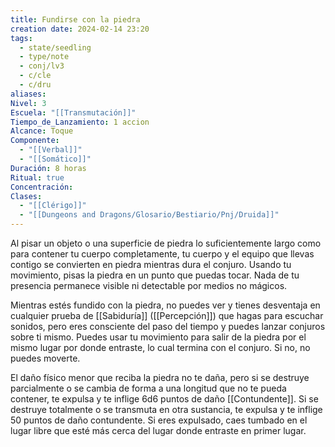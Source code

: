 ```yaml
---
title: Fundirse con la piedra
creation date: 2024-02-14 23:20
tags:
  - state/seedling
  - type/note
  - conj/lv3
  - c/cle
  - c/dru
aliases: 
Nivel: 3
Escuela: "[[Transmutación]]"
Tiempo_de_Lanzamiento: 1 accion
Alcance: Toque
Componente:
  - "[[Verbal]]"
  - "[[Somático]]"
Duración: 8 horas
Ritual: true
Concentración: 
Clases:
  - "[[Clérigo]]"
  - "[[Dungeons and Dragons/Glosario/Bestiario/Pnj/Druida]]"
---
```

Al pisar un objeto o una superficie de piedra lo suficientemente largo como para contener tu cuerpo completamente, tu cuerpo y el equipo que llevas contigo se convierten en piedra mientras dura el conjuro. Usando tu movimiento, pisas la piedra en un punto que puedas tocar. Nada de tu presencia permanece visible ni detectable por medios no mágicos.

Mientras estés fundido con la piedra, no puedes ver y tienes desventaja en cualquier prueba de [[Sabiduría]] ([[Percepción]]) que hagas para escuchar sonidos, pero eres consciente del paso del tiempo y puedes lanzar conjuros sobre ti mismo. Puedes usar tu movimiento para salir de la piedra por el mismo lugar por donde entraste, lo cual termina con el conjuro. Si no, no puedes moverte.

El daño físico menor que reciba la piedra no te daña, pero si se destruye parcialmente o se cambia de forma a una longitud que no te pueda contener, te expulsa y te inflige 6d6 puntos de daño [[Contundente]]. Si se destruye totalmente o se transmuta en otra sustancia, te expulsa y te inflige 50 puntos de daño contundente. Si eres expulsado, caes tumbado en el lugar libre que esté más cerca del lugar donde entraste en primer lugar.